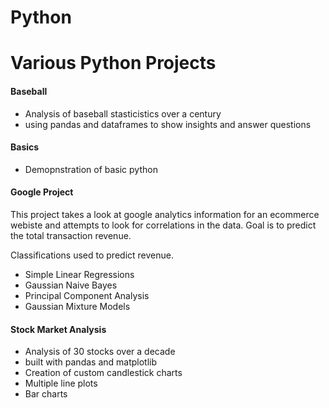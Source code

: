 # Python
<h1>Various Python Projects</h1>

<h4>Baseball</h4>

<ul>
  <li>Analysis of baseball stasticistics over a century</li>
  <li>using pandas and dataframes to show insights and answer questions</li>
</ul>
  
<h4>Basics</h4>

<ul>
  <li>Demopnstration of basic python</li>
</ul>

<h4>Google Project</h4>

This project takes a look at google analytics information for an ecommerce webiste and attempts to look for correlations in the data. Goal is to predict the total transaction revenue.

Classifications used to predict revenue. 

<ul>
  <li>Simple Linear Regressions</li>
  <li>Gaussian Naive Bayes</li>
  <li>Principal Component Analysis</li>
  <li>Gaussian Mixture Models</li>
</ul>

  
<h4>Stock Market Analysis</h4>
  
<ul>
  <li>Analysis of 30 stocks over a decade</li>
  <li>built with pandas and matplotlib</li>
  <li>Creation of custom candlestick charts</li>
  <li>Multiple line plots</li>
  <li>Bar charts</li>
</ul>


